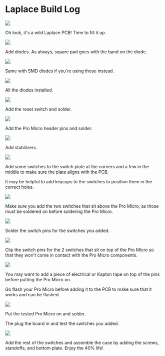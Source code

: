 # Laplace Build Log

![](https://i.imgur.com/VMFhN8u.jpg)

Oh look, it's a wild Laplace PCB! Time to fill it up.

![](https://i.imgur.com/To089fU.jpg)

Add diodes. As always, square pad goes with the band on the diode.

![](https://i.imgur.com/rwMudJE.jpg)

Same with SMD diodes if you're using those instead.

![](https://i.imgur.com/DMRdS9x.jpg)

All the diodes installed.

![](https://i.imgur.com/DBPwP6g.jpg)

Add the reset switch and solder.

![](https://i.imgur.com/1uEWuC6.jpg)

Add the Pro Micro header pins and solder.

![](https://i.imgur.com/DxvzaGM.jpg)

Add stabilizers.

![](https://i.imgur.com/QuJqy4S.jpg)

Add some switches to the switch plate at the corners and a few in the middle to make sure the plate aligns with the PCB.

It may be helpful to add keycaps to the switches to position them in the correct holes.

![](https://i.imgur.com/eduvQX3.jpg)

Make sure you add the two switches that sit above the Pro Micro, as those must be soldered on before soldering the Pro Micro.

![](https://i.imgur.com/tKRnM9V.jpg)

Solder the switch pins for the switches you added.

![](https://i.imgur.com/6OjnF3h.jpg)

Clip the switch pins for the 2 switches that sit on top of the Pro Micro so that they won't come in contact with the Pro Micro components.

![](https://i.imgur.com/1OaxlbE.jpg)

You may want to add a piece of electrical or Kapton tape on top of the pins before putting the Pro Micro on.

Go flash your Pro Micro before adding it to the PCB to make sure that it works and can be flashed.

![](https://i.imgur.com/AgGBorZ.jpg)

Put the tested Pro Micro on and solder.

The plug the board in and test the switches you added.

![](https://i.imgur.com/38Bq43Z.jpg)

Add the rest of the switches and assemble the case by adding the screws, standoffs, and bottom plate. Enjoy the 40% life!
